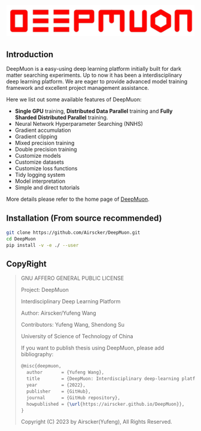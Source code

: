 <h1><center><img src="https://github.com/Airscker/DeepMuon/blob/site/assets/imgs/logo.png?raw=true" width='900px'></center></h1>

## Introduction

DeepMuon is a easy-using deep learning platform initially built for dark matter searching experiments. Up to now it has been a interdisciplinary deep learning platform. We are eager to provide advanced model training framework and excellent project management assistance.

Here we list out some available features of DeepMuon:

- **Single GPU** training, **Distributed Data Parallel** training and **Fully Sharded Distributed Parallel** training.
- Neural Network Hyperparameter Searching (NNHS)
- Gradient accumulation
- Gradient clipping
- Mixed precision training
- Double precision training
- Customize models
- Customize datasets
- Customize loss functions
- Tidy logging system
- Model interpretation
- Simple and direct tutorials

More details please refer to the home page of [DeepMuon](https://airscker.github.io/DeepMuon/).

## Installation (From source recommended)

```bash
git clone https://github.com/Airscker/DeepMuon.git
cd DeepMuon
pip install -v -e ./ --user
```

## CopyRight

> GNU AFFERO GENERAL PUBLIC LICENSE
>
> Project: DeepMuon
>
> Interdisciplinary Deep Learning Platform
>
> Author: Airscker/Yufeng Wang
>
> Contributors: Yufeng Wang, Shendong Su
>
> University of Science of Technology of China
>
> If you want to publish thesis using DeepMuon, please add bibliography:
>
> ```tex
> @misc{deepmuon,
>   author       = {Yufeng Wang},
>   title        = {DeepMuon: Interdisciplinary deep-learning platform},
>   year         = {2022},
>   publisher    = {GitHub},
>   journal      = {GitHub repository},
>   howpublished = {\url{https://airscker.github.io/DeepMuon}},
> }
> ```
> Copyright (C) 2023 by Airscker(Yufeng), All Rights Reserved.
